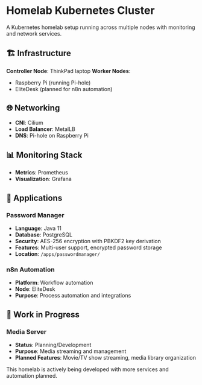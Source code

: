 # Homelab Kubernetes Cluster

A Kubernetes homelab setup running across multiple nodes with monitoring and network services.

## 🏗️ Infrastructure

**Controller Node**: ThinkPad laptop
**Worker Nodes**: 
- Raspberry Pi (running Pi-hole)
- EliteDesk (planned for n8n automation)

## 🌐 Networking
- **CNI**: Cilium
- **Load Balancer**: MetalLB
- **DNS**: Pi-hole on Raspberry Pi

## 📊 Monitoring Stack
- **Metrics**: Prometheus
- **Visualization**: Grafana

## 🔐 Applications

### Password Manager
- **Language**: Java 11
- **Database**: PostgreSQL
- **Security**: AES-256 encryption with PBKDF2 key derivation
- **Features**: Multi-user support, encrypted password storage
- **Location**: `/apps/passwordmanager/`

### n8n Automation
- **Platform**: Workflow automation
- **Node**: EliteDesk
- **Purpose**: Process automation and integrations

## 🚧 Work in Progress

### Media Server
- **Status**: Planning/Development
- **Purpose**: Media streaming and management
- **Planned Features**: Movie/TV show streaming, media library organization

This homelab is actively being developed with more services and automation planned.